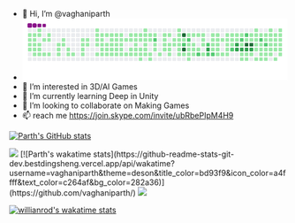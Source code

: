 - 👋 Hi, I’m @vaghaniparth
- ![](https://github.com/vaghaniparth/contribution-graph/blob/main/github-contribution-grid-snake.gif)
- 👀 I’m interested in 3D/AI Games
- 🌱 I’m currently learning Deep in Unity
- 💞️ I’m looking to collaborate on Making Games
- 📫  reach me https://join.skype.com/invite/ubRbePIpM4H9

<!---
vaghaniparth/vaghaniparth is a ✨ special ✨ repository because its `README.md` (this file) appears on your GitHub profile.
You can click the Preview link to take a look at your changes.
--->
[![Parth's GitHub stats](https://github-readme-stats.vercel.app/api?username=vaghaniparth&show_icons=true&include_all_commits=true&count_private=true&theme=jolly&layout=compact)](https://github.com/vaghaniparth/)

<!-- <img src="https://github-readme-stats.vercel.app/api?username=vaghaniparth&show_icons=true&include_all_commits=true&count_private=true&theme=jolly&layout=compact" alt="GitHub Stats for Parth" width="700"> -->

<img src="https://github-readme-streak-stats.herokuapp.com?user=vaghaniparth&theme=jolly" width="700">
[![Parth's wakatime stats](https://github-readme-stats-git-dev.bestdingsheng.vercel.app/api/wakatime?username=vaghaniparth&theme=deson&title_color=bd93f9&icon_color=a4ffff&text_color=c264af&bg_color=282a36)](https://github.com/vaghaniparth/)
<img src="https://github-readme-stats.vercel.app/api/top-langs/?username=vaghaniparth&hide=java,html,tex&title_color=ffffff&text_color=c9cacc&icon_color=2bbc8a&bg_color=1d1f21&langs_count=3" />

[![willianrod's wakatime stats](https://github-readme-stats-git-dev.bestdingsheng.vercel.app/api/wakatime?username=vaghaniparth&theme=deson&title_color=bd93f9&icon_color=a4ffff&text_color=c264af&bg_color=282a36)](https://github.com/anuraghazra/github-readme-stats)
